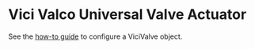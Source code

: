 # Vici Valco Universal Valve Actuator
See the [how-to guide](../../devices/valves/vici_valve.md) to configure a ViciValve object.


